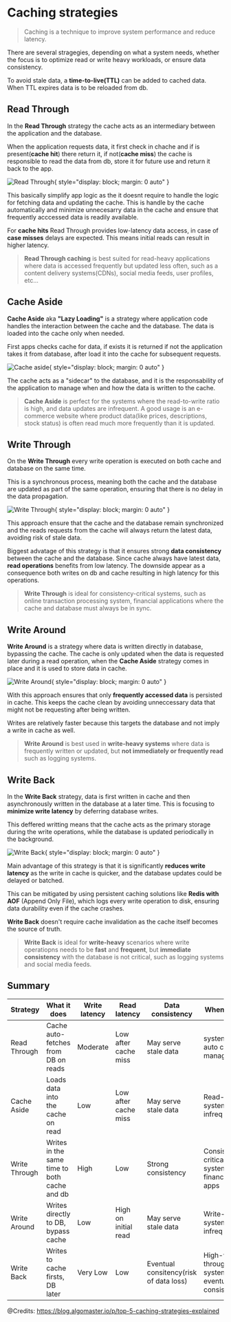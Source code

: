 # Caching strategies

> Caching is a technique to improve system performance and reduce latency. 

There are several stragegies, depending on what a system needs, whether the focus is to optimize read or write heavy workloads, or ensure data consistency.

To avoid stale data, a **time-to-live(TTL)** can be added to cached data. When TTL expires data is to be reloaded from db.

## Read Through
In the **Read Through** strategy the cache acts as an intermediary between the application and the database.

When the application requests data, it first check in chache and if is present(**cache hit**) there return it,  if not(**cache miss**) the cache is responsible to read the data from db, store it for future use and return it back to the app.

![Read Through](read-through.PNG){ style="display: block; margin: 0 auto" }

This basically simplify app logic as the it doesnt require to handle the logic for fetching data and updating the cache. This is handle by the cache automatically and minimize unnecesarry data in the cache and ensure that frequently acccessed data is readily available.

For **cache hits** Read Through provides low-latency data access, in case of **case misses** delays are expected. This means initial reads can result in higher latency.


> **Read Through caching** is best suited for read-heavy applications where data is accessed frequently but updated less often, such as a content delivery systems(CDNs), social media feeds, user profiles, etc...

## Cache Aside
**Cache Aside** aka **"Lazy Loading"** is a strategy where application code handles the interaction between the cache and the database. The data is loaded into the cache only when needed.

First apps checks cache for data, if exists it is returned if not the application takes it from database, after load it into the cache for subsequent requests.

![Cache aside](cache-aside.PNG){ style="display: block; margin: 0 auto" }

The cache acts as a "sidecar" to the database, and it is the responsability of the application to manage when and how the data is written to the cache. 

> **Cache Aside** is perfect for the systems where the read-to-write ratio is high, and data updates are infrequent. A good usage is an e-commerce website where product data(like prices, descriptions, stock status) is often read much more frequently than it is updated.


## Write Through
On the **Write Through** every write operation is executed on both cache and database on the same time.

This is a synchronous process, meaning both the cache and the database are updated as part of the same operation, ensuring that there is no delay in the data propagation.

![Write Through](write-through.PNG){ style="display: block; margin: 0 auto" }

This approach ensure that the cache and the database remain synchronized and the reads requests from the cache will always return the latest data, avoiding risk of stale data.

Biggest advatage of this strategy is that it ensures strong **data consistency** between the cache and the database. Since cache always have latest data, **read operations** benefits from low latency. The downside appear as a consequence both writes on db and cache resulting in high latency for this operations.

> **Write Through** is ideal for consistency-critical systems, such as online transaction processing system, financial applications where the cache and database must always be in sync.


## Write Around
**Write Around** is a strategy where data is written directly in database, bypassing the cache. 
The cache is only updated when the data is requested later during a read operation, when the **Cache Aside** strategy comes in place and it is used to store data in cache.

![Write Around](write-around.PNG){ style="display: block; margin: 0 auto" }

With this approach ensures that only **frequently accessed data** is persisted in cache. This keeps the cache clean by avoiding unneccessary data that might not be requesting after being written.

Writes are relatively faster because this targets the database and not imply a write in cache as well.

> **Write Around** is best used in **write-heavy systems** where data is frequently written or updated, but **not immediately or frequently read** such as logging systems.

## Write Back
In the **Write Back** strategy, data is first written in cache and then asynchronously written in the database at a later time. This is focusing to **minimize write latency** by deferring database writes.

This deffered writting means that the cache acts as the primary storage during the write operations, while the database is updated periodically in the background.

![Write Back](write-back.PNG){ style="display: block; margin: 0 auto" }

Main advantage of this strategy is that it is significantly **reduces write latency** as the write in cache is quicker, and the database updates could be delayed or batched.

This can be mitigated by using persistent caching solutions like **Redis with AOF** (Append Only File), which logs every write operation to disk, ensuring data durability even if the cache crashes.

**Write Back** doesn't require cache invalidation as the cache itself becomes the source of truth.

>**Write Back** is ideal for **write-heavy** scenarios where write operatiopns needs to be **fast** and **frequent**, but **immediate consistency** with the database is not critical, such as logging systems and social media feeds.

## Summary

|    Strategy    | What it does | Write latency | Read latency | Data consistency | When to use |
|----------------|--------------|---------------|--------------|------------------|-------------|
| Read Through   | Cache auto-fetches from DB on reads | Moderate | Low after cache miss | May serve stale data | systems with auto cache management |
| Cache Aside    | Loads data into the cache on read | Low | Low after cache miss | May serve stale data | Read-heavy systems with infreq writes  |
| Write Through  | Writes in the same time to both cache and db| High | Low | Strong consistency | Consistency-critical systems like financial apps |
| Write Around   | Writes directly to DB, bypass cache | Low | High on initial read | May serve stale data | Write-heavy systems with infreq reads |
| Write Back     | Writes to cache firsts, DB later | Very Low | Low  | Eventual consitency(risk of data loss) | High-write throughput systems, eventual consistency |

@Credits:
https://blog.algomaster.io/p/top-5-caching-strategies-explained